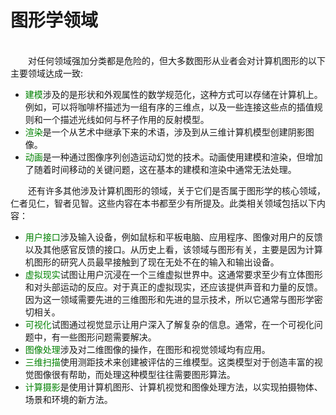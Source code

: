 # 图形学领域
<br/>
&emsp;&emsp;对任何领域强加分类都是危险的，但大多数图形从业者会对计算机图形的以下主要领域达成一致:   

- <font color=green>建模</font>涉及的是形状和外观属性的数学规范化，这种方式可以存储在计算机上。例如，可以将咖啡杯描述为一组有序的三维点，以及一些连接这些点的插值规则和一个描述光线如何与杯子作用的反射模型。
- <font color=green>渲染</font>是一个从艺术中继承下来的术语，涉及到从三维计算机模型创建阴影图像。
- <font color=green>动画</font>是一种通过图像序列创造运动幻觉的技术。动画使用建模和渲染，但增加了随着时间移动的关键问题，这在基本的建模和渲染中通常无法处理。  

&emsp;&emsp;还有许多其他涉及计算机图形的领域，关于它们是否属于图形学的核心领域，仁者见仁，智者见智。这些内容在本书都至少有所提及。此类相关领域包括以下内容：  

- <font color=green>用户接口</font>涉及输入设备，例如鼠标和平板电脑、应用程序、图像对用户的反馈以及其他感官反馈的接口。从历史上看，该领域与图形有关，主要是因为计算机图形的研究人员最早接触到了现在无处不在的输入和输出设备。
- <font color=green>虚拟现实</font>试图让用户沉浸在一个三维虚拟世界中。这通常要求至少有立体图形和对头部运动的反应。对于真正的虚拟现实，还应该提供声音和力量的反馈。因为这一领域需要先进的三维图形和先进的显示技术，所以它通常与图形学密切相关。
- <font color=green>可视化</font>试图通过视觉显示让用户深入了解复杂的信息。通常，在一个可视化问题中，有一些图形问题需要解决。
- <font color=green>图像处理</font>涉及对二维图像的操作，在图形和视觉领域均有应用。
- <font color=green>三维扫描</font>使用测距技术来创建被评估的三维模型。这类模型对于创造丰富的视觉图像很有帮助，而处理这种模型往往需要图形算法。
- <font color=green>计算摄影</font>是使用计算机图形、计算机视觉和图像处理方法，以实现拍摄物体、场景和环境的新方法。